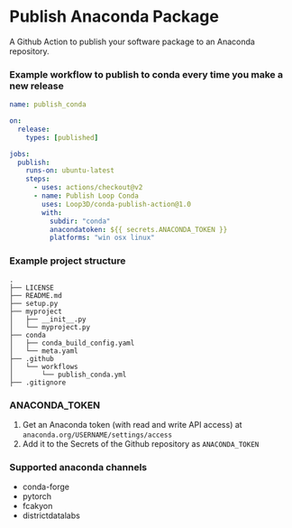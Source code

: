 # Publish Anaconda Package

A Github Action to publish your software package to an Anaconda repository.

### Example workflow to publish to conda every time you make a new release

```yaml
name: publish_conda

on:
  release:
    types: [published]

jobs:
  publish:
    runs-on: ubuntu-latest
    steps:
      - uses: actions/checkout@v2
      - name: Publish Loop Conda
        uses: Loop3D/conda-publish-action@1.0
        with:
          subdir: "conda"
          anacondatoken: ${{ secrets.ANACONDA_TOKEN }}
          platforms: "win osx linux"
```

### Example project structure

```
.
├── LICENSE
├── README.md
├── setup.py
├── myproject
│   ├── __init__.py
│   └── myproject.py
├── conda
│   ├── conda_build_config.yaml
│   └── meta.yaml
├── .github
│   └── workflows
│       └── publish_conda.yml
├── .gitignore
```

### ANACONDA_TOKEN

1. Get an Anaconda token (with read and write API access) at `anaconda.org/USERNAME/settings/access`
2. Add it to the Secrets of the Github repository as `ANACONDA_TOKEN`

### Supported anaconda channels

- conda-forge
- pytorch
- fcakyon
- districtdatalabs
